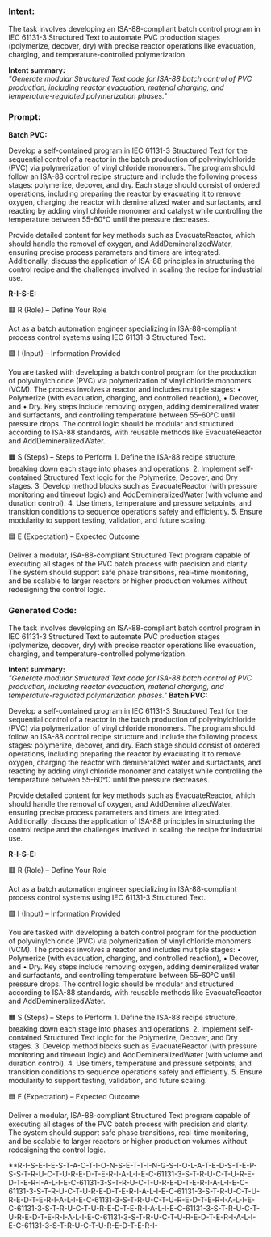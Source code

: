 ### Intent:
The task involves developing an ISA-88-compliant batch control program in IEC 61131-3 Structured Text to automate PVC production stages (polymerize, decover, dry) with precise reactor operations like evacuation, charging, and temperature-controlled polymerization.  

**Intent summary:**  
*"Generate modular Structured Text code for ISA-88 batch control of PVC production, including reactor evacuation, material charging, and temperature-regulated polymerization phases."*

### Prompt:
**Batch PVC:**

Develop a self-contained program in IEC 61131-3 Structured Text for the sequential control of a reactor in the batch production of polyvinylchloride (PVC) via polymerization of vinyl chloride monomers. The program should follow an ISA-88 control recipe structure and include the following process stages: polymerize, decover, and dry. Each stage should consist of ordered operations, including preparing the reactor by evacuating it to remove oxygen, charging the reactor with demineralized water and surfactants, and reacting by adding vinyl chloride monomer and catalyst while controlling the temperature between 55-60°C until the pressure decreases.

Provide detailed content for key methods such as EvacuateReactor, which should handle the removal of oxygen, and AddDemineralizedWater, ensuring precise process parameters and timers are integrated. Additionally, discuss the application of ISA-88 principles in structuring the control recipe and the challenges involved in scaling the recipe for industrial use.

**R-I-S-E:**

🟥 R (Role) – Define Your Role

Act as a batch automation engineer specializing in ISA-88-compliant process control systems using IEC 61131-3 Structured Text.

🟩 I (Input) – Information Provided

You are tasked with developing a batch control program for the production of polyvinylchloride (PVC) via polymerization of vinyl chloride monomers (VCM). The process involves a reactor and includes multiple stages:
	•	Polymerize (with evacuation, charging, and controlled reaction),
	•	Decover, and
	•	Dry.
Key steps include removing oxygen, adding demineralized water and surfactants, and controlling temperature between 55–60°C until pressure drops. The control logic should be modular and structured according to ISA-88 standards, with reusable methods like EvacuateReactor and AddDemineralizedWater.

🟧 S (Steps) – Steps to Perform
	1.	Define the ISA-88 recipe structure, breaking down each stage into phases and operations.
	2.	Implement self-contained Structured Text logic for the Polymerize, Decover, and Dry stages.
	3.	Develop method blocks such as EvacuateReactor (with pressure monitoring and timeout logic) and AddDemineralizedWater (with volume and duration control).
	4.	Use timers, temperature and pressure setpoints, and transition conditions to sequence operations safely and efficiently.
	5.	Ensure modularity to support testing, validation, and future scaling.

🟦 E (Expectation) – Expected Outcome

Deliver a modular, ISA-88-compliant Structured Text program capable of executing all stages of the PVC batch process with precision and clarity. The system should support safe phase transitions, real-time monitoring, and be scalable to larger reactors or higher production volumes without redesigning the control logic.

### Generated Code:
The task involves developing an ISA-88-compliant batch control program in IEC 61131-3 Structured Text to automate PVC production stages (polymerize, decover, dry) with precise reactor operations like evacuation, charging, and temperature-controlled polymerization.  

**Intent summary:**  
*"Generate modular Structured Text code for ISA-88 batch control of PVC production, including reactor evacuation, material charging, and temperature-regulated polymerization phases."*
**Batch PVC:**

Develop a self-contained program in IEC 61131-3 Structured Text for the sequential control of a reactor in the batch production of polyvinylchloride (PVC) via polymerization of vinyl chloride monomers. The program should follow an ISA-88 control recipe structure and include the following process stages: polymerize, decover, and dry. Each stage should consist of ordered operations, including preparing the reactor by evacuating it to remove oxygen, charging the reactor with demineralized water and surfactants, and reacting by adding vinyl chloride monomer and catalyst while controlling the temperature between 55-60°C until the pressure decreases.

Provide detailed content for key methods such as EvacuateReactor, which should handle the removal of oxygen, and AddDemineralizedWater, ensuring precise process parameters and timers are integrated. Additionally, discuss the application of ISA-88 principles in structuring the control recipe and the challenges involved in scaling the recipe for industrial use.

**R-I-S-E:**

🟥 R (Role) – Define Your Role

Act as a batch automation engineer specializing in ISA-88-compliant process control systems using IEC 61131-3 Structured Text.

🟩 I (Input) – Information Provided

You are tasked with developing a batch control program for the production of polyvinylchloride (PVC) via polymerization of vinyl chloride monomers (VCM). The process involves a reactor and includes multiple stages:
	•	Polymerize (with evacuation, charging, and controlled reaction),
	•	Decover, and
	•	Dry.
Key steps include removing oxygen, adding demineralized water and surfactants, and controlling temperature between 55–60°C until pressure drops. The control logic should be modular and structured according to ISA-88 standards, with reusable methods like EvacuateReactor and AddDemineralizedWater.

🟧 S (Steps) – Steps to Perform
	1.	Define the ISA-88 recipe structure, breaking down each stage into phases and operations.
	2.	Implement self-contained Structured Text logic for the Polymerize, Decover, and Dry stages.
	3.	Develop method blocks such as EvacuateReactor (with pressure monitoring and timeout logic) and AddDemineralizedWater (with volume and duration control).
	4.	Use timers, temperature and pressure setpoints, and transition conditions to sequence operations safely and efficiently.
	5.	Ensure modularity to support testing, validation, and future scaling.

🟦 E (Expectation) – Expected Outcome

Deliver a modular, ISA-88-compliant Structured Text program capable of executing all stages of the PVC batch process with precision and clarity. The system should support safe phase transitions, real-time monitoring, and be scalable to larger reactors or higher production volumes without redesigning the control logic.

**R-I-S-E-I-E-S-T-A-C-T-I-O-N-S-E-T-T-I-N-G-S-I-O-L-A-T-E-D-S-T-E-P-S-S-T-R-U-C-T-U-R-E-D-T-E-R-I-A-L-I-E-C-61131-3-S-T-R-U-C-T-U-R-E-D-T-E-R-I-A-L-I-E-C-61131-3-S-T-R-U-C-T-U-R-E-D-T-E-R-I-A-L-I-E-C-61131-3-S-T-R-U-C-T-U-R-E-D-T-E-R-I-A-L-I-E-C-61131-3-S-T-R-U-C-T-U-R-E-D-T-E-R-I-A-L-I-E-C-61131-3-S-T-R-U-C-T-U-R-E-D-T-E-R-I-A-L-I-E-C-61131-3-S-T-R-U-C-T-U-R-E-D-T-E-R-I-A-L-I-E-C-61131-3-S-T-R-U-C-T-U-R-E-D-T-E-R-I-A-L-I-E-C-61131-3-S-T-R-U-C-T-U-R-E-D-T-E-R-I-A-L-I-E-C-61131-3-S-T-R-U-C-T-U-R-E-D-T-E-R-I-
